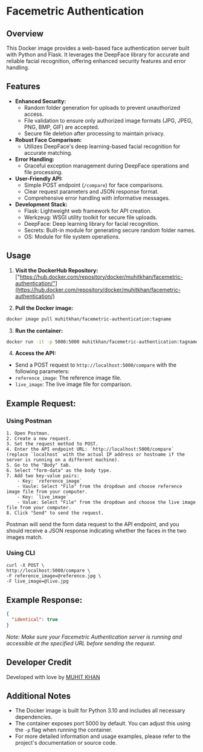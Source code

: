 # Facemetric Authentication

## Overview

This Docker image provides a web-based face authentication server built with Python and Flask. It leverages the DeepFace library for accurate and reliable facial recognition, offering enhanced security features and error handling.

## Features

- **Enhanced Security:**
  - Random folder generation for uploads to prevent unauthorized access.
  - File validation to ensure only authorized image formats (JPG, JPEG, PNG, BMP, GIF) are accepted.
  - Secure file deletion after processing to maintain privacy.
- **Robust Face Comparison:**
  - Utilizes DeepFace's deep learning-based facial recognition for accurate matching.
- **Error Handling:**
  - Graceful exception management during DeepFace operations and file processing.
- **User-Friendly API:**
  - Simple POST endpoint (`/compare`) for face comparisons.
  - Clear request parameters and JSON response format.
  - Comprehensive error handling with informative messages.
- **Development Stack:**
  - Flask: Lightweight web framework for API creation.
  - Werkzeug: WSGI utility toolkit for secure file uploads.
  - DeepFace: Deep learning library for facial recognition.
  - Secrets: Built-in module for generating secure random folder names.
  - OS: Module for file system operations.

## Usage

1. **Visit the DockerHub Repository:** ["https://hub.docker.com/repository/docker/muhitkhan/facemetric-authentication/"](https://hub.docker.com/repository/docker/muhitkhan/facemetric-authentication/)

2. **Pull the Docker image:**

```bash
docker image pull muhitkhan/facemetric-authentication:tagname
```

3. **Run the container:**

```bash
docker run -it -p 5000:5000 muhitkhan/facemetric-authentication:tagname
```

4. **Access the API:**

- Send a POST request to `http://localhost:5000/compare` with the following parameters:
- `reference_image`: The reference image file.
- `live_image`: The live image file for comparison.

## Example Request:

### Using Postman

    1. Open Postman.
    2. Create a new request.
    3. Set the request method to POST.
    4. Enter the API endpoint URL: `http://localhost:5000/compare`  (replace `localhost` with the actual IP address or hostname if the   server is running on a different machine).
    5. Go to the "Body" tab.
    6. Select "form-data" as the body type.
    7. Add two key-value pairs:
        - Key: `reference_image`
        - Vaule: Select "File" from the dropdown and choose reference   image file from your computer.
        - Key: `live_image`
        - Value: Select "File" from the dropdown and choose the live image  file from your computer.
    8. Click "Send" to send the request.

Postman will send the form data request to the API endpoint, and you should receive a JSON response indicating whether the faces in the two images match.

### Using CLI

```
curl -X POST \
http://localhost:5000/compare \
-F reference_image=@reference.jpg \
-F live_image=@live.jpg
```

## Example Response:

```json
{
  "identical": true
}
```

_Note: Make sure your Facemetric Authentication server is running and accessible at the specified URL before sending the request._

## Developer Credit

Developed with love by [MUHIT KHAN](https://linkedin.com/in/muhit-khan)

## Additional Notes

- The Docker image is built for Python 3.10 and includes all necessary dependencies.
- The container exposes port 5000 by default. You can adjust this using the `-p` flag when running the container.
- For more detailed information and usage examples, please refer to the project's documentation or source code.
